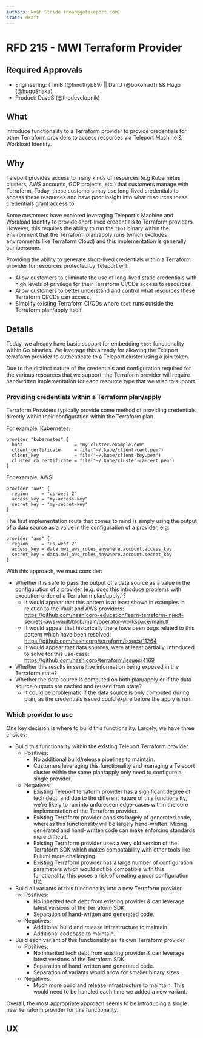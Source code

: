 ```yaml
---
authors: Noah Stride (noah@goteleport.com)
state: draft
---
```


# RFD 215 - MWI Terraform Provider 

## Required Approvals

- Engineering: (TimB (@timothyb89) || DanU (@boxofrad)) && Hugo (@hugoShaka)
- Product: DaveS (@thedevelopnik) 

## What

Introduce functionality to a Terraform provider to provide credentials for
other Terraform providers to access resources via Teleport Machine & Workload
Identity.

## Why

Teleport provides access to many kinds of resources (e.g Kubernetes clusters,
AWS accounts, GCP projects, etc.) that customers manage with Terraform. Today,
these customers may use long-lived credentials to access these resources and
have poor insight into what resources these credentials grant access to.

Some customers have explored leveraging Teleport's Machine and Workload Identity
to provide short-lived credentials to Terraform providers. However, this 
requires the ability to run the `tbot` binary within the environment that the
Terraform plan/apply runs (which excludes environments like Terraform Cloud) and
this implementation is generally cumbersome.

Providing the ability to generate short-lived credentials within a Terraform
provider for resources protected by Teleport will:

- Allow customers to eliminate the use of long-lived static credentials with
  high levels of privilege for their Terraform CI/CDs access to resources.
- Allow customers to better understand and control what resources these
  Terraform CI/CDs can access.
- Simplify existing Terraform CI/CDs where `tbot` runs outside the Terraform
  plan/apply itself.

## Details

Today, we already have basic support for embedding `tbot` functionality within
Go binaries. We leverage this already for allowing the Teleport terraform
provider to authenticate to a Teleport cluster using a join token.

Due to the distinct nature of the credentials and configuration required for
the various resources that we support, the Terraform provider will require
handwritten implementation for each resource type that we wish to support.

### Providing credentials within a Terraform plan/apply

Terraform Providers typically provide some method of providing credentials
directly within their configuration within the Terraform plan.

For example, Kubernetes:

```hcl
provider "kubernetes" {
  host                   = "my-cluster.example.com"
  client_certificate     = file("~/.kube/client-cert.pem")
  client_key             = file("~/.kube/client-key.pem")
  cluster_ca_certificate = file("~/.kube/cluster-ca-cert.pem")
}
```

For example, AWS:

```hcl
provider "aws" {
  region     = "us-west-2"
  access_key = "my-access-key"
  secret_key = "my-secret-key"
}
```

The first implementation route that comes to mind is simply using the output of 
a data source as a value in the configuration of a provider, e.g:

```hcl
provider "aws" {
  region     = "us-west-2"
  access_key = data.mwi_aws_roles_anywhere.account.access_key
  secret_key = data.mwi_aws_roles_anywhere.account.secret_key
}
```

With this approach, we must consider:

- Whether it is safe to pass the output of a data source as a value in the
  configuration of a provider (e.g. does this introduce problems with execution
  order of a Terraform plan/apply.)?
  - It would appear that this pattern is at least shown in examples in relation
    to the Vault and AWS providers:
    https://github.com/hashicorp-education/learn-terraform-inject-secrets-aws-vault/blob/main/operator-workspace/main.tf
  - It would appear that historically there have been bugs related to this 
    pattern which have been resolved:
    https://github.com/hashicorp/terraform/issues/11264
  - It would appear that data sources, were at least partially, introduced to
    solve for this use-case:
    https://github.com/hashicorp/terraform/issues/4169
- Whether this results in sensitive information being exposed in the Terraform
  state?
- Whether the data source is computed on both plan/apply or if the data source
  outputs are cached and reused from state?
  - It could be problematic if the data source is only computed during plan,
    as the credentials issued could expire before the apply is run.

### Which provider to use

One key decision is where to build this functionality. Largely, we have three
choices:

- Build this functionality within the existing Teleport Terraform provider.
  - Positives:
    - No additional build/release pipelines to maintain.
    - Customers leveraging this functionality and managing a Teleport cluster 
      within the same plan/apply only need to configure a single provider.
  - Negatives:
    - Existing Teleport terraform provider has a significant degree of tech
      debt, and due to the different nature of this functionality, we're likely
      to run into unforeseen edge-cases within the core implementation of the 
      Terraform provider.
    - Existing Terraform provider consists largely of generated code, whereas
      this functionality will be largely hand-written. Mixing generated and 
      hand-written code can make enforcing standards more difficult.
    - Existing Terraform provider uses a very old version of the Terraform SDK
      which makes compatability with other tools like Pulumi more challenging.
    - Existing Terraform provider has a large number of configuration
      parameters which would not be compatible with this functionality, this
      poses a risk of creating a poor configuration UX.
- Build all variants of this functionality into a new Terraform provider
  - Positives:
    - No inherited tech debt from existing provider & can leverage latest
      versions of the Terraform SDK.
    - Separation of hand-written and generated code.
  - Negatives:
    - Additional build and release infrastructure to maintain.
    - Additional codebase to maintain.
- Build each variant of this functionality as its own Terraform provider
  - Positives:
    - No inherited tech debt from existing provider & can leverage latest
      versions of the Terraform SDK.
    - Separation of hand-written and generated code.
    - Separation of variants would allow for smaller binary sizes.
  - Negatives:
    - Much more build and release infrastructure to maintain. This would need 
      to be handled each time we added a new variant.

Overall, the most appropriate approach seems to be introducing a single new
Terraform provider for this functionality.



## UX